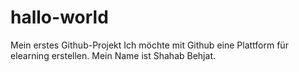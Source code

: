 # hallo-world
Mein erstes Github-Projekt
Ich möchte mit Github eine Plattform für elearning erstellen.
Mein Name ist Shahab Behjat.
